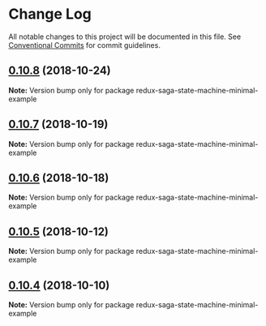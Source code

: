 # Change Log

All notable changes to this project will be documented in this file.
See [Conventional Commits](https://conventionalcommits.org) for commit guidelines.

## [0.10.8](https://github.com/karl/redux-saga-state-machine/compare/v0.10.7...v0.10.8) (2018-10-24)

**Note:** Version bump only for package redux-saga-state-machine-minimal-example





## [0.10.7](https://github.com/karl/redux-saga-state-machine/compare/v0.10.6...v0.10.7) (2018-10-19)

**Note:** Version bump only for package redux-saga-state-machine-minimal-example





## [0.10.6](https://github.com/karl/redux-saga-state-machine/compare/v0.10.5...v0.10.6) (2018-10-18)

**Note:** Version bump only for package redux-saga-state-machine-minimal-example





## [0.10.5](https://github.com/karl/redux-saga-state-machine/compare/v0.10.4...v0.10.5) (2018-10-12)

**Note:** Version bump only for package redux-saga-state-machine-minimal-example





## [0.10.4](https://github.com/karl/redux-saga-state-machine/compare/v0.10.3...v0.10.4) (2018-10-10)

**Note:** Version bump only for package redux-saga-state-machine-minimal-example
